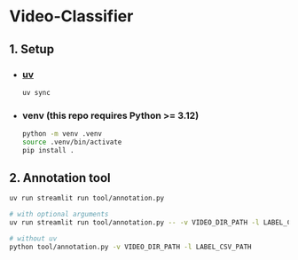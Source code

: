 # Video-Classifier

## 1. Setup
- ### [uv](https://docs.astral.sh/uv/)
    ```bash
    uv sync
    ```

- ### venv (this repo requires Python >= 3.12)
    ```bash
    python -m venv .venv
    source .venv/bin/activate
    pip install .
    ```

## 2. Annotation tool
```bash
uv run streamlit run tool/annotation.py

# with optional arguments
uv run streamlit run tool/annotation.py -- -v VIDEO_DIR_PATH -l LABEL_CSV_PATH

# without uv
python tool/annotation.py -v VIDEO_DIR_PATH -l LABEL_CSV_PATH
```
